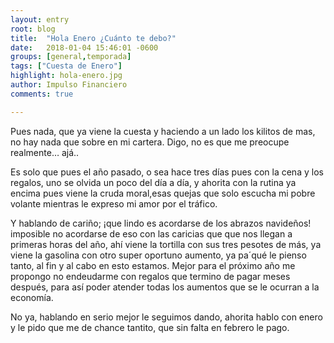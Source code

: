 ```yaml
---
layout: entry
root: blog
title:  "Hola Enero ¿Cuánto te debo?"
date:   2018-01-04 15:46:01 -0600
groups: [general,temporada]
tags: ["Cuesta de Enero"]
highlight: hola-enero.jpg
author: Impulso Financiero
comments: true

---
```


Pues nada, que ya viene la cuesta  y haciendo a un lado los kilitos de mas, no hay nada que sobre en mi cartera. Digo, no es que me preocupe realmente… ajá.. 

Es solo que pues el año pasado, o sea hace tres días pues con la cena y los regalos, uno se olvida un poco del día a día, y ahorita con la rutina ya encima pues viene la cruda moral,esas quejas que solo escucha mi pobre volante mientras le expreso mi amor por el tráfico.

Y hablando de cariño; ¡que lindo es acordarse de los abrazos navideños! imposible no acordarse de eso con las caricias que que nos llegan a primeras horas del año, ahí viene la tortilla con sus tres pesotes de más, ya viene la gasolina con otro super oportuno aumento, ya pa´qué le pienso tanto, al fin y al cabo en esto estamos. Mejor para el próximo año me propongo no endeudarme con regalos que termino de pagar meses después, para así poder atender todas los aumentos que se le ocurran a la economía. 

No ya, hablando en serio mejor le seguimos dando, ahorita hablo con enero y le pido que me de chance tantito, que sin falta en febrero le pago. 
